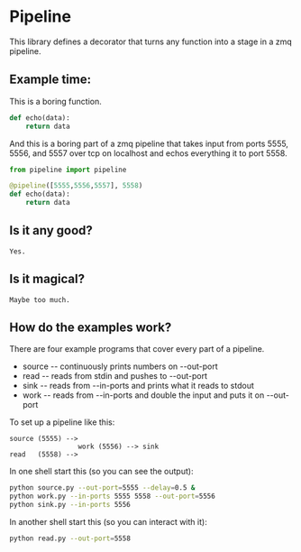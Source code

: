 # Pipeline

This library defines a decorator that turns any function into a stage in a zmq
pipeline.

## Example time:

This is a boring function.

```python
def echo(data):
    return data
```

And this is a boring part of a zmq pipeline that takes input from ports 5555,
5556, and 5557 over tcp on localhost and echos everything it to port 5558.

```python
from pipeline import pipeline

@pipeline([5555,5556,5557], 5558)
def echo(data):
    return data
```

## Is it any good?
    Yes.

## Is it magical?
    Maybe too much.

## How do the examples work?

There are four example programs that cover every part of a pipeline.
- source -- continuously prints numbers on --out-port
- read -- reads from stdin and pushes to --out-port
- sink -- reads from --in-ports and prints what it reads to stdout 
- work -- reads from --in-ports and double the input and puts it on --out-port

To set up a pipeline like this:
```
source (5555) -->
                 work (5556) --> sink
read   (5558) -->
```

In one shell start this (so you can see the output):
```bash
python source.py --out-port=5555 --delay=0.5 &
python work.py --in-ports 5555 5558 --out-port=5556
python sink.py --in-ports 5556
```

In another shell start this (so you can interact with it):
```bash
python read.py --out-port=5558
```

